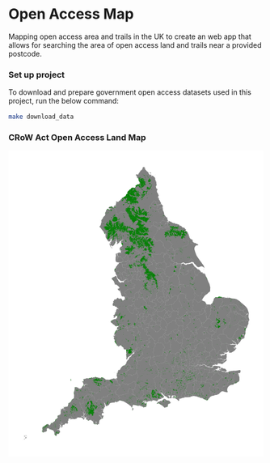 # Open Access Map
Mapping open access area and trails in the UK to create an web app that allows for searching the area of open access land and trails near a provided postcode.

### Set up project
To download and prepare government open access datasets used in this project, run the below command:
```bash
make download_data
```
### CRoW Act Open Access Land Map
![](https://github.com/justinbt1/open_access_map/blob/main/outputs/map_crow_la_all.png?raw=true)
